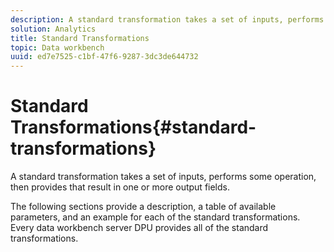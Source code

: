```yaml
---
description: A standard transformation takes a set of inputs, performs some operation, then provides that result in one or more output fields.
solution: Analytics
title: Standard Transformations
topic: Data workbench
uuid: ed7e7525-c1bf-47f6-9287-3dc3de644732
---
```


# Standard Transformations{#standard-transformations}

A standard transformation takes a set of inputs, performs some operation, then provides that result in one or more output fields.

 The following sections provide a description, a table of available parameters, and an example for each of the standard transformations. Every data workbench server DPU provides all of the standard transformations. 
